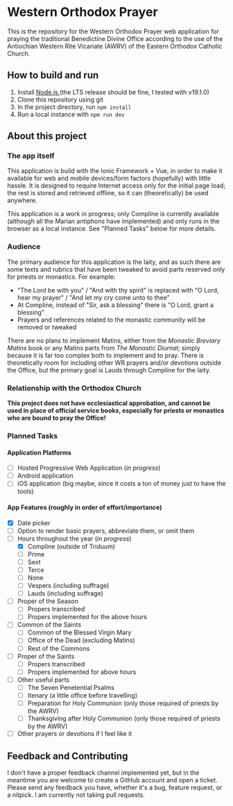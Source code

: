 # Western Orthodox Prayer
This is the repository for the Western Orthodox Prayer web application for praying the traditional Benedictine Divine 
Office according to the use of the Antiochian Western Rite Vicariate (AWRV) of the Eastern Orthodox Catholic Church.

## How to build and run
1. Install [Node.js ](https://nodejs.org/en/download)(the LTS release should be fine, I tested with v19.1.0)
2. Clone this repository using git
3. In the project directory, run `npm install`
4. Run a local instance with `npm run dev`
## About this project

### The app itself
This application is build with the Ionic Framework + Vue, in order to make it available for web and mobile devices/form 
factors (hopefully) with little hassle. It is designed to require Internet access only for the initial page load; the 
rest is stored and retrieved offline, so it can (theoretically) be used anywhere.

This application is a work in progress; only Compline is currently available (although all the Marian antiphons have 
implemented) and only runs in the browser as a local instance. See "Planned Tasks" below for more details.

### Audience
The primary audience for this application is the laity, and as such there are some texts and rubrics that have been 
tweaked to avoid parts reserved only for priests or monastics. For example:
- "The Lord be with you" / "And with thy spirit" is replaced with "O Lord, hear my prayer" / "And let my cry come unto to thee"
- At Compline, instead of "Sir, ask a blessing" there is "O Lord, grant a blessing"
- Prayers and references related to the monastic community will be removed or tweaked

There are no plans to implement Matins, either from the *Monastic Breviary Matins* book or any Matins parts from *The 
Monastic Diurnal*; simply because it is far too complex both to implement and to pray. There is theoretically room for 
including other WR prayers and/or devotions outside the Office, but the primary goal is Lauds through Compline for the laity.

### Relationship with the Orthodox Church
**This project does not have ecclesiastical approbation, and cannot be used in place of official service books, 
especially for priests or monastics who are bound to pray the Office!**

### Planned Tasks

#### Application Platforms
- [ ] Hosted Progressive Web Application (*in progress*)
- [ ] Android application
- [ ] iOS application (big maybe, since it costs a ton of money just to have the tools)

#### App Features (roughly in order of effort/importance)
- [x] Date picker
- [ ] Option to render basic prayers, abbreviate them, or omit them
- [ ] Hours throughout the year (*in progress*)
  - [x] Compline (outside of Triduum)
  - [ ] Prime
  - [ ] Sext
  - [ ] Terce
  - [ ] None
  - [ ] Vespers (including suffrage)
  - [ ] Lauds (including suffrage)
- [ ] Proper of the Season 
  - [ ] Propers transcribed
  - [ ] Propers implemented for the above hours
- [ ] Common of the Saints
  - [ ] Common of the Blessed Virgin Mary
  - [ ] Office of the Dead (excluding Matins)
  - [ ] Rest of the Commons
- [ ] Proper of the Saints
  - [ ] Propers transcribed
  - [ ] Propers implemented for above hours
- [ ] Other useful parts
  - [ ] The Seven Penetential Psalms
  - [ ] Itenary (a little office before travelling)
  - [ ] Preparation for Holy Communion (only those required of priests by the AWRV)
  - [ ] Thanksgiving after Holy Communion (only those required of priests by the AWRV)
- [ ] Other prayers or devotions if I feel like it

## Feedback and Contributing
I don't have a proper feedback channel implemented yet, but in the meantime you are welcome to create a GitHub account 
and open a ticket. Please send any feedback you have, whether it's a bug, feature request, or a nitpick. I am currently 
not taking pull requests.